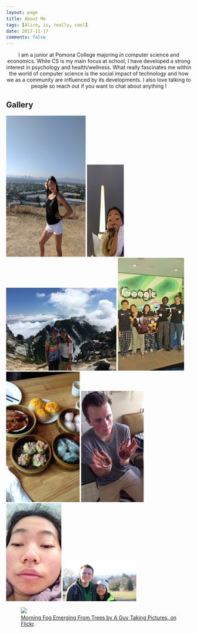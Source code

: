 ```yaml
---
layout: page
title: About Me
tags: [Alice, is, really, cool]
date: 2017-11-17
comments: false
---
```

    
<center>I am a junior at Pomona College majoring in computer science and economics. While CS is my main focus at school, I have developed a strong interest in psychology and health/wellness. What really fascinates me within the world of computer science is the social impact of technology and how we as a community are influenced by its developments. I also love talking to people so reach out if you want to chat about anything ! </center>

## Gallery 
<p> 
    <img src="https://github.com/aliceetan/aliceetan.github.io/blob/master/assets/img/Alice1.jpg?raw=true" width = "216" height = "383.4"  />
    <img src="https://github.com/aliceetan/aliceetan.github.io/blob/master/assets/img/Alice2.jpg?raw=true" width = "100" height = "250" />
    <img src="https://github.com/aliceetan/aliceetan.github.io/blob/master/assets/img/Alice3.jpg?raw=true" width = "300" height = "225" />
    <img src="https://github.com/aliceetan/aliceetan.github.io/blob/master/assets/img/Alice4.jpg?raw=true" width="180" height="306" />
    <img src="https://github.com/aliceetan/aliceetan.github.io/blob/master/assets/img/dimsum.jpg?raw=true" width = "200" height = "354" />
    <img src="https://github.com/aliceetan/aliceetan.github.io/blob/master/assets/img/Will1.jpg?raw=true" width="170" height="302" />
    <img src="https://github.com/aliceetan/aliceetan.github.io/blob/master/assets/img/Alice7.JPG?raw=true" width="150" height="266" />
    <img src="https://github.com/aliceetan/aliceetan.github.io/blob/master/assets/img/Alice6.jpg?raw=true" width="200" height="112.5" />    
</p>

<figure>
	<a href="http://farm9.staticflickr.com/8426/7758832526_cc8f681e48_b.jpg"><img src="http://farm9.staticflickr.com/8426/7758832526_cc8f681e48_c.jpg"></a>
	<figcaption><a href="http://www.flickr.com/photos/80901381@N04/7758832526/" title="Morning Fog Emerging From Trees by A Guy Taking Pictures, on Flickr">Morning Fog Emerging From Trees by A Guy Taking Pictures, on Flickr</a>.</figcaption>
</figure>
    
   
    

